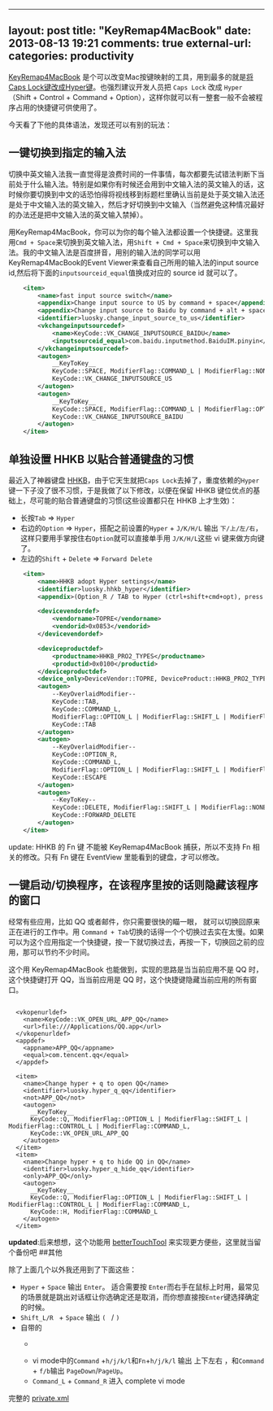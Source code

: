 
---
layout: post
title: "KeyRemap4MacBook"
date: 2013-08-13 19:21
comments: true
external-url: 
categories: productivity
---


[KeyRemap4MacBook](https://pqrs.org/macosx/KeyRemap4MacBook/) 是个可以改变Mac按键映射的工具，用到最多的就是[将Caps Lock键改成Hyper键](http://brettterpstra.com/2012/12/08/a-useful-caps-lock-key)。也强烈建议开发人员把 `Caps Lock` 改成 `Hyper`（Shift + Control + Command + Option），这样你就可以有一整套一般不会被程序占用的快捷键可供使用了。

今天看了下他的具体语法，发现还可以有别的玩法：

## 一键切换到指定的输入法

切换中英文输入法我一直觉得是浪费时间的一件事情，每次都要先试错法判断下当前处于什么输入法。特别是如果你有时候还会用到中文输入法的英文输入的话，这时候你要切换到中文的话恐怕得将视线移到标题栏里确认当前是处于英文输入法还是处于中文输入法的英文输入，然后才好切换到中文输入（当然避免这种情况最好的办法还是把中文输入法的英文输入禁掉）。

用KeyRemap4MacBook，你可以为你的每个输入法都设置一个快捷键。这里我用`Cmd + Space`来切换到英文输入法，用`Shift + Cmd + Space`来切换到中文输入法。我的中文输入法是百度拼音，用别的输入法的同学可以用KeyRemap4MacBook的Event Viewer来查看自己所用的输入法的input source id,然后将下面的`inputsourceid_equal`值换成对应的 source id 就可以了。

``` xml
	<item>
	    <name>fast input source switch</name>
	    <appendix>Change input source to US by command + space</appendix>
	    <appendix>Change input source to Baidu by command + alt + space</appendix>
	    <identifier>luosky.change_input_source_to_us</identifier>
	    <vkchangeinputsourcedef>
	    	<name>KeyCode::VK_CHANGE_INPUTSOURCE_BAIDU</name>
	    	<inputsourceid_equal>com.baidu.inputmethod.BaiduIM.pinyin</inputsourceid_equal>
 		</vkchangeinputsourcedef>
	    <autogen>
			__KeyToKey__
			KeyCode::SPACE, ModifierFlag::COMMAND_L | ModifierFlag::NONE,
			KeyCode::VK_CHANGE_INPUTSOURCE_US
	    </autogen>
	    <autogen>
			__KeyToKey__
			KeyCode::SPACE, ModifierFlag::COMMAND_L | ModifierFlag::OPTION_L | ModifierFlag::NONE,
			KeyCode::VK_CHANGE_INPUTSOURCE_BAIDU
	    </autogen>
	</item>
```


## 单独设置 HHKB 以贴合普通键盘的习惯


最近入了神器键盘 [HHKB](http://en.wikipedia.org/wiki/Happy_Hacking_Keyboard)，由于它天生就把`Caps Lock`去掉了，重度依赖的`Hyper`键一下子没了很不习惯，于是我做了以下修改，以便在保留  HHKB 键位优点的基础上，尽可能的贴合普通键盘的习惯(这些设置都只在 HHKB 上才生效)：

* 长按`Tab` => `Hyper`
* 右边的`Option` => `Hyper`，搭配之前设置的`Hyper` + `J/K/H/L` 输出 `下/上/左/右`，这样只要用手掌按住右`Option`就可以直接单手用 `J/K/H/L`这些 vi 键来做方向键了。
* 左边的`Shift` + `Delete` => `Forward Delete`


``` XML
	<item> 
		<name>HHKB adopt Hyper settings</name>
		<identifier>luosky.hhkb_hyper</identifier>
		<appendix>(Option_R / TAB to Hyper (ctrl+shift+cmd+opt), press only once, send escape)</appendix>

		<devicevendordef>
			<vendorname>TOPRE</vendorname>
			<vendorid>0x0853</vendorid>
		</devicevendordef>

		<deviceproductdef>
			<productname>HHKB_PRO2_TYPES</productname>
			<productid>0x0100</productid>
		</deviceproductdef>
		<device_only>DeviceVendor::TOPRE, DeviceProduct::HHKB_PRO2_TYPES</device_only>
		<autogen>
			--KeyOverlaidModifier--
			KeyCode::TAB,
			KeyCode::COMMAND_L,
			ModifierFlag::OPTION_L | ModifierFlag::SHIFT_L | ModifierFlag::CONTROL_L,
			KeyCode::TAB
		</autogen>
		<autogen>
			--KeyOverlaidModifier--
			KeyCode::OPTION_R,
			KeyCode::COMMAND_L,
			ModifierFlag::OPTION_L | ModifierFlag::SHIFT_L | ModifierFlag::CONTROL_L,
			KeyCode::ESCAPE
		</autogen>
		<autogen>
			--KeyToKey--
			KeyCode::DELETE, ModifierFlag::SHIFT_L | ModifierFlag::NONE,
			KeyCode::FORWARD_DELETE
		</autogen>
	</item>
```

update: HHKB 的 Fn 键 不能被 KeyRemap4MacBook 捕获，所以不支持 Fn 相关的修改。只有 Fn 键在 EventView 里能看到的键盘，才可以修改。


## 一键启动/切换程序，在该程序里按的话则隐藏该程序的窗口

经常有些应用，比如 QQ 或者邮件，你只需要很快的瞄一眼， 就可以切换回原来正在进行的工作中。用 `Command + Tab`切换的话得一个个切换过去实在太慢。如果可以为这个应用指定一个快捷键，按一下就切换过去，再按一下，切换回之前的应用，那可以节约不少时间。

这个用 KeyRemap4MacBook 也能做到，实现的思路是当当前应用不是 QQ 时，这个快捷键打开 QQ，当当前应用是 QQ 时，这个快捷键隐藏当前应用的所有窗口。


```	

  <vkopenurldef>
    <name>KeyCode::VK_OPEN_URL_APP_QQ</name>
    <url>file:///Applications/QQ.app</url>
  </vkopenurldef>
  <appdef>
    <appname>APP_QQ</appname>
    <equal>com.tencent.qq</equal>
  </appdef>

  <item>
    <name>Change hyper + q to open QQ</name>
    <identifier>luosky.hyper_q_qq</identifier>
    <not>APP_QQ</not>
    <autogen>
      __KeyToKey__
      KeyCode::Q, ModifierFlag::OPTION_L | ModifierFlag::SHIFT_L | ModifierFlag::CONTROL_L | ModifierFlag::COMMAND_L,
      KeyCode::VK_OPEN_URL_APP_QQ
    </autogen>
  </item>
  <item>
    <name>Change hyper + q to hide QQ in QQ</name>
    <identifier>luosky.hyper_q_hide_qq</identifier>
    <only>APP_QQ</only>
    <autogen>
      __KeyToKey__
      KeyCode::Q, ModifierFlag::OPTION_L | ModifierFlag::SHIFT_L | ModifierFlag::CONTROL_L | ModifierFlag::COMMAND_L,
      KeyCode::H, ModifierFlag::COMMAND_L
    </autogen>
  </item>

```
**updated**:后来想想，这个功能用 [betterTouchTool](http://www.boastr.de/) 来实现更方便些，这里就当留个备份吧
##其他

除了上面几个以外我还用到了下面这些：


* `Hyper` + `Space` 输出 `Enter`。 适合需要按 `Enter`而右手在鼠标上时用，最常见的场景就是跳出对话框让你选确定还是取消，而你想直接按`Enter`键选择确定的时候。
* `Shift_L/R ` + `Space` 输出 `( ` / `) `
* 自带的
	* ~~~单击 `Option_L` 进入浏览模式~~~
	* vi mode中的`Command` +`h/j/k/l`和`Fn`+`h/j/k/l` 输出 上下左右 ，和`Command` + `f/b`输出 `PageDown`/`PageUp`。
	* `Command_L` + `Command_R` 进入 complete vi mode
	

完整的 [private.xml ](https://www.dropbox.com/s/i3fy89qdt4txeo9/private.xml)


